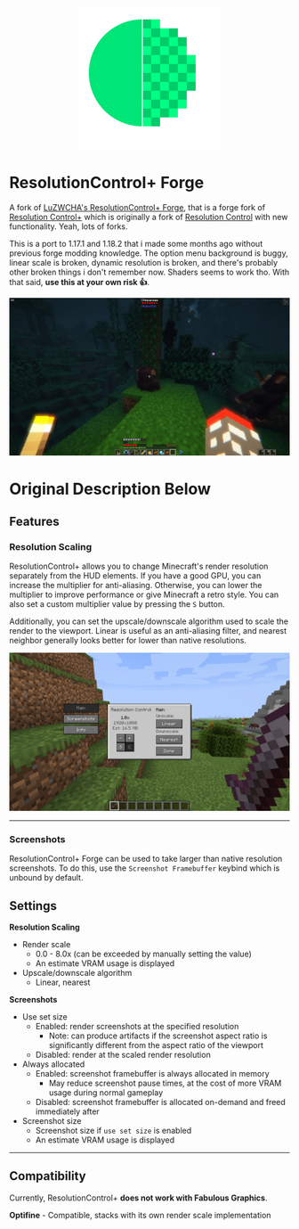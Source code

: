 <p align="center">
	<img width=256px src="GitHub/logo.png" />
</p>

# ResolutionControl+ Forge
A fork of [LuZWCHA's ResolutionControl+ Forge](https://github.com/LuZWCHA/Resolution-Control), that is a forge fork of [Resolution Control+](https://github.com/UltimateBoomer/Resolution-Control) which is originally a fork of [Resolution Control](https://github.com/juliand665/Resolution-Control)
with new functionality. Yeah, lots of forks.

This is a port to 1.17.1 and 1.18.2 that i made some months ago without previous forge modding knowledge. The option menu background is buggy, linear scale is broken, dynamic resolution is broken, and there's probably other broken things i don't remember now. Shaders seems to work tho. With that said, **use this at your own risk 👍**.

![main](GitHub/lowresshaders.png)

# Original Description Below

## Features

### Resolution Scaling

ResolutionControl+ allows you to change Minecraft's render resolution separately from the HUD elements.
If you have a good GPU, you can increase the multiplier for anti-aliasing.
Otherwise, you can lower the multiplier to improve performance or give Minecraft a retro style.
You can also set a custom multiplier value by pressing the `S` button.

Additionally, you can set the upscale/downscale algorithm used to scale the render to the viewport.
Linear is useful as an anti-aliasing filter,
and nearest neighbor generally looks better for lower than native resolutions.

![main](GitHub/mainsettings.png)

---

### Screenshots

ResolutionControl+ Forge can be used to take larger than native resolution screenshots.
To do this, use the `Screenshot Framebuffer` keybind which is unbound by default.

## Settings

**Resolution Scaling**

- Render scale
    - 0.0 - 8.0x (can be exceeded by manually setting the value)
    - An estimate VRAM usage is displayed
- Upscale/downscale algorithm  
    - Linear, nearest

**Screenshots**

- Use set size
    - Enabled: render screenshots at the specified resolution
        - Note: can produce artifacts if the screenshot aspect ratio is significantly different 
          from the aspect ratio of the viewport
    - Disabled: render at the scaled render resolution
- Always allocated
    - Enabled: screenshot framebuffer is always allocated in memory
        - May reduce screenshot pause times, at the cost of more VRAM usage during normal gameplay
    - Disabled: screenshot framebuffer is allocated on-demand and freed immediately after
- Screenshot size
    - Screenshot size if `use set size` is enabled
    - An estimate VRAM usage is displayed
    
---

## Compatibility

Currently, ResolutionControl+ **does not work with Fabulous Graphics**.

**Optifine** - Compatible, stacks with its own render scale implementation

